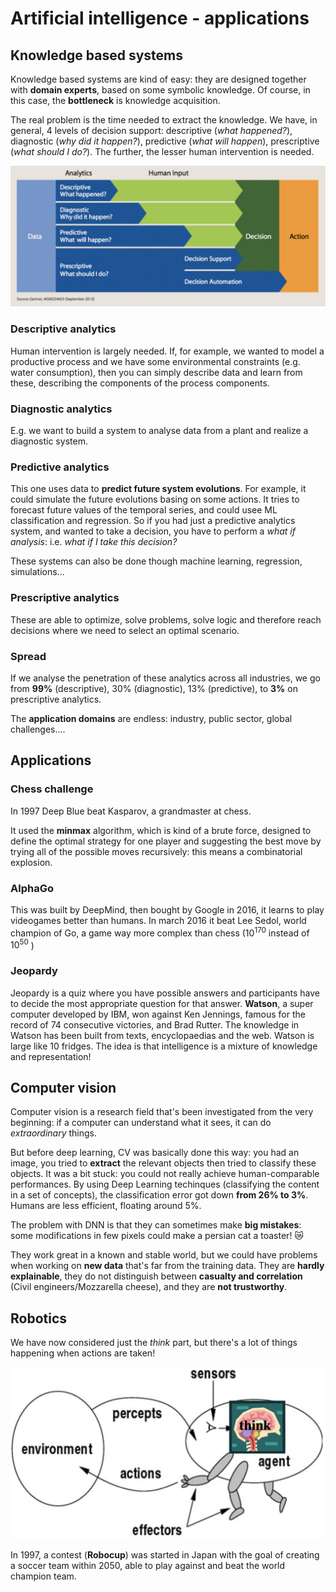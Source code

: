 # Artificial intelligence - applications

## Knowledge based systems

Knowledge based systems are kind of easy: they are designed together with **domain experts**, based on some symbolic knowledge. Of course, in this case, the **bottleneck** is knowledge acquisition. 

The real problem is the time needed to extract the knowledge. We have, in general, 4 levels of decision support: descriptive (*what happened?*), diagnostic (*why did it happen?*), predictive (*what will happen*), prescriptive (*what should I do?*). The further, the lesser human intervention is needed. 

![Human intervention in decisions](./res/knowledge-based-systems.png)

### Descriptive analytics

Human intervention is largely needed. If, for example, we wanted to model a productive process and we have some environmental constraints (e.g. water consumption), then you can simply describe data and learn from these, describing the components of the process components.

### Diagnostic analytics

E.g. we want to build a system to analyse data from a plant and realize a diagnostic system. 

### Predictive analytics

This one uses data to **predict future system evolutions**. For example, it could simulate the future evolutions basing on some actions. It tries to forecast future values of the temporal series, and could usee ML classification and regression. So if you had just a predictive analytics system, and wanted to take a decision, you have to perform a *what if analysis*: i.e. *what if I take this decision?*

These systems can also be done though machine learning, regression, simulations...

### Prescriptive analytics

These are able to optimize, solve problems, solve logic and therefore reach decisions where we need to select an optimal scenario.

### Spread

If we analyse the penetration of these analytics across all industries, we go from **99%** (descriptive), 30% (diagnostic), 13% (predictive), to **3%** on prescriptive analytics.

The **application domains** are endless: industry, public sector, global challenges....

## Applications

### Chess challenge

In 1997 Deep Blue beat Kasparov, a grandmaster at chess.

It used the **minmax** algorithm, which is kind of a brute force, designed to define the optimal strategy for one player and suggesting the best move by trying all of the possible moves recursively: this means a combinatorial explosion.

### AlphaGo

This was built by DeepMind, then bought by Google in 2016, it learns to play videogames better than humans. In march 2016 it beat Lee Sedol, world champion of Go, a game way more complex than chess ($10^{170}$ instead of $10^{50}$ )

### Jeopardy

Jeopardy is a quiz where you have possible answers and participants have to decide the most appropriate question for that answer. **Watson**, a super computer developed by IBM, won against Ken Jennings, famous for the record of 74 consecutive victories, and Brad Rutter. The knowledge in Watson has been built from texts, encyclopaedias and the web. Watson is large like 10 fridges. The idea is that intelligence is a mixture of knowledge and representation!

## Computer vision

Computer vision is a research field that's been investigated from the very beginning: if a computer can understand what it sees, it can do *extraordinary* things. 

But before deep learning, CV was basically done this way: you had an image, you tried to **extract** the relevant objects then tried to classify these objects. It was a bit stuck: you could not really achieve human-comparable performances. By using Deep Learning techinques (classifying the content in a set of concepts), the classification error got down **from 26% to 3%**. Humans are less efficient, floating around 5%. 

The problem with DNN is that they can sometimes make **big mistakes**: some modifications in few pixels could make a persian cat a toaster! 😿

They work great in a known and stable world, but we could have problems when working on **new data** that's far from the training data. They are **hardly explainable**, they do not distinguish between **casualty and correlation** (Civil engineers/Mozzarella cheese), and they are **not trustworthy**. 

## Robotics

We have now considered just the *think* part, but there's a lot of things happening when actions are taken!

![Robotics](./res/robotics.png)

In 1997, a contest (**Robocup**) was started in Japan with the goal of creating a soccer team within 2050, able to play against and beat the world champion team. 